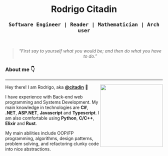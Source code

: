 <h1 align="center">Rodrigo Citadin</h1>
    
<div align="center">
<h3><samp>Software Engineer | Reader | Mathematician | Arch user</samp></h3>
<br>

<blockquote>
    <p><i>
        “First say to yourself what you would be; and then do what you have to do.”
    </i></p>
</blockquote>
</div>

<h3>About me 👇</h3>

---


<div align="right" style="margin:auto">
     <a href="https://github.com/rodrigocitadin">
        <img 
          height="200em"
          src="https://github-readme-stats.vercel.app/api/top-langs/?username=rodrigocitadin&hide=html,css,shell,lua&langs_count=6&hide_border=true&layout=compact&show_icons=true&line_height=24&theme=transparent&title_color=4a86d1&custom_title=My%20favorite%20languages"
          align="right"
        />
    </a>
</div>


Hey there! I am Rodrigo, aka [**@citadin**](https://linkedin.com/in/rodrigobcitadin) :wave:

I have experience with Back-end web programming and Systems Development. My main knowledge in technologies are **C#**, **.NET**, **ASP.NET**, **Javascript** and **Typescript**. I am also comfortable using **Python**, **C/C++**, **Elixir** and **Rust**.

My main abilities include OOP/FP programming, algorithms, design patterns, problem solving, and refactoring clunky code into nice abstractions.

</div>
